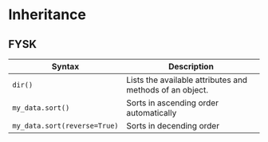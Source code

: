 # Inheritance

## FYSK

Syntax | Description
---|---
`dir()` | Lists the available attributes and methods of an object.
`my_data.sort()` | Sorts in ascending order automatically
`my_data.sort(reverse=True)` | Sorts in decending order
